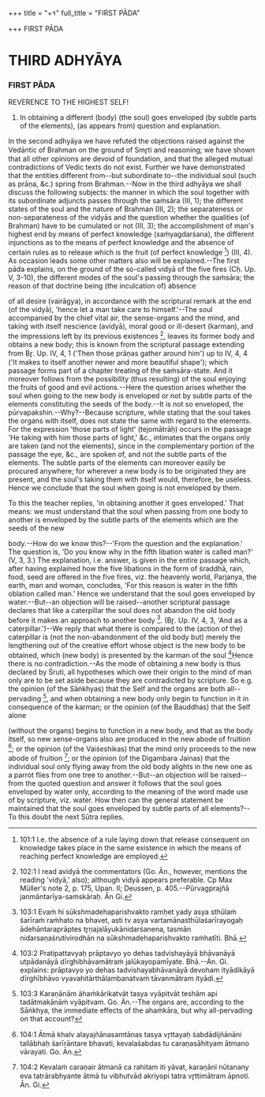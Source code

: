 +++
title = "+१"
full_title = "FIRST PĀDA"

+++
FIRST PĀDA



# THIRD ADHYĀYA

### FIRST PĀDA

REVERENCE TO THE HIGHEST SELF!

1. In obtaining a different (body) (the soul) goes enveloped (by subtle parts of the elements), (as appears from) question and explanation.

In the second adhyāya we have refuted the objections raised against the Vedāntic of Brahman on the ground of Smr̥ti and reasoning; we have shown that all other opinions are devoid of foundation, and that the alleged mutual contradictions of Vedic texts do not exist. Further we have demonstrated that the entities different from--but subordinate to--the individual soul (such as prāṇa, &c.) spring from Brahman.--Now in the third adhyāya we shall discuss the following subjects: the manner in which the soul together with its subordinate adjuncts passes through the saṁsāra (III, 1); the different states of the soul and the nature of Brahman (III, 2); the separateness or non-separateness of the vidyās and the question whether the qualities (of Brahman) have to be cumulated or not (III, 3); the accomplishment of man's highest end by means of perfect knowledge (saṁyagdarśana), the different injunctions as to the means of perfect knowledge and the absence of certain rules as to release which is the fruit (of perfect knowledge [^fn_64]) (III, 4). As occasion leads some other matters also will be explained.--The first pāda explains, on the ground of the so-called vidyā of the five fires (Cḥ. Up. V, 3-10), the different modes of the soul's passing through the saṁsāra; the reason of that doctrine being (the inculcation of) absence

[^fn_64]: 101:1 I.e. the absence of a rule laying down that release consequent on knowledge takes place in the same existence in which the means of reaching perfect knowledge are employed.

of all desire (vairāgya), in accordance with the scriptural remark at the end (of the vidyā), 'hence let a man take care to himself.'--The soul accompanied by the chief vital air, the sense-organs and the mind, and taking with itself nescience (avidyā), moral good or ill-desert (karman), and the impressions left by its previous existences [^fn_65], leaves its former body and obtains a new body; this is known from the scriptural passage extending from Br̥. Up. IV, 4, 1 ('Then those prāṇas gather around him') up to IV, 4, 4 ('It makes to itself another newer and more beautiful shape'); which passage forms part of a chapter treating of the saṁsāra-state. And it moreover follows from the possibility (thus resulting) of the soul enjoying the fruits of good and evil actions.--Here the question arises whether the soul when going to the new body is enveloped or not by subtle parts of the elements constituting the seeds of the body.--It is not so enveloped, the pūrvapakshin.--Why?--Because scripture, while stating that the soul takes the organs with itself, does not state the same with regard to the elements. For the expression 'those parts of light' (tejomātrāḥ) occurs in the passage 'He taking with him those parts of light,' &c., intimates that the organs only are taken (and not the elements), since in the complementary portion of the passage the eye, &c., are spoken of, and not the subtle parts of the elements. The subtle parts of the elements can moreover easily be procured anywhere; for wherever a new body is to be originated they are present, and the soul's taking them with itself would, therefore, be useless. Hence we conclude that the soul when going is not enveloped by them.

[^fn_65]: 102:1 I read avidyā the commentators (Go. Ān., however, mentions the reading 'vidyā,' also); although vidyā appears preferable. Cp Max Müller's note 2, p. 175, Upan. II; Deussen, p. 405.--Pūrvagprajñā janmāntarīya-saṁskāraḥ. Ān Gi.

To this the teacher replies, 'in obtaining another it goes enveloped.' That means: we must understand that the soul when passing from one body to another is enveloped by the subtle parts of the elements which are the seeds of the new

body.--How do we know this?--'From the question and the explanation.' The question is, 'Do you know why in the fifth libation water is called man?' (V, 3, 3.) The explanation, i.e. answer, is given in the entire passage which, after having explained how the five libations in the form of śraddhā, rain, food, seed are offered in the five fires, viz. the heavenly world, Parjanya, the earth, man and woman, concludes, 'For this reason is water in the fifth oblation called man.' Hence we understand that the soul goes enveloped by water.--But--an objection will be raised--another scriptural passage declares that like a caterpillar the soul does not abandon the old body before it makes an approach to another body [^fn_66]. (Br̥. Up. IV, 4, 3, 'And as a caterpillar.')--We reply that what there is compared to the (action of the) caterpillar is (not the non-abandonment of the old body but) merely the lengthening out of the creative effort whose object is the new body to be obtained, which (new body) is presented by the karman of the soul [^fn_67]Ḥence there is no contradiction.--As the mode of obtaining a new body is thus declared by Śruti, all hypotheses which owe their origin to the mind of man only are to be set aside because they are contradicted by scripture. So e.g. the opinion (of the Sāṅkhyas) that the Self and the organs are both all--pervading [^fn_68], and when obtaining a new body only begin to function in it in consequence of the karman; or the opinion (of the Bauddhas) that the Self alone

[^fn_66]: 103:1 Evaṁ hi sūkshmadehaparishvakto ramḥet yady asya sthūlaṁ śarīraṁ raṁhato na bhavet, asti tv asya vartamānasthūlaśarīrayogaḥ ādehāntaraprāptes tr̥ṇajalāyukānidarśanena, tasmān nidarsaṇaśrutivirodhān na sūkshmadehaparishvakto raṁhatīti. Bhā.

[^fn_67]: 103:2 Pratipattavyaḥ prāptavyo yo dehas tadvishayāyā bhāvanāyā utpādanāyā dīrghibhāvamātraṁ jalūkayopamīyate. Bhā.--Ān. Gi. explains: prāptavyo yo dehas tadvishayabhāvanāyā devoham ityādikāyā dīrghībhāvo vyavahitārthālambanatvaṁ tāvanmātram ityādi.

[^fn_68]: 103:3 Karaṇānām āhaṁkārikatvāt tasya vyāpitvāt teshām api tadātmakānāṁ vyāpitvam. Go. Ān.--The organs are, according to the Sāṅkhya, the immediate effects of the ahaṁkāra, but why all-pervading on that account?

(without the organs) begins to function in a new body, and that as the body itself, so new sense-organs also are produced in the new abode of fruition [^fn_69]; or the opinion (of the Vaiśeshikas) that the mind only proceeds to the new abode of fruition [^fn_70]; or the opinion (of the Digambara Jainas) that the individual soul only flying away from the old body alights in the new one as a parrot flies from one tree to another.--But--an objection will be raised--from the quoted question and answer it follows that the soul goes enveloped by water only, according to the meaning of the word made use of by scripture, viz. water. How then can the general statement be maintained that the soul goes enveloped by subtle parts of all elements?--To this doubt the next Sūtra replies.

[^fn_69]: 104:1 Ātmā khalv alayajñānasamtānas tasya vr̥ttayaḥ śabdādijñānāni tallābhaḥ śarīrāntare bhavati, kevalaśabdas tu caraṇasāhityam ātmano vārayati. Go. Ān.

[^fn_70]: 104:2 Kevalaṁ caraṇair ātmanā ca rahitam iti yāvat, karaṇāni nūtanany eva tatrārabhyante ātmā tu vibhutvād akriyopi tatra vr̥ttimātram āpnoti. Ān. Gi.

